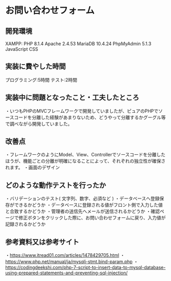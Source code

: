 # お問い合わせフォーム

## 開発環境

XAMPP: 
PHP 8.1.4
Apache 2.4.53
MariaDB 10.4.24
PhpMyAdmin 5.1.3
JavaScript 
CSS

## 実装に費やした時間

プログラミング:5時間
テスト:2時間

## 実装中に問題となったこと・工夫したところ

・いつもPHPのMVCフレームワークで開発していましたが、ピュアのPHPでソースコードを分離した経験があまりないため、どうやって分離するかグーグル等で調べながら開発していました。

## 改善点

・フレームワークのようにModel、View、Controllerでソースコードを分離したほうが、機能ごとの分離が明確になることによって、それぞれの独立性が確保されます。
・画面のデザイン

## どのような動作テストを行ったか
・バリデーションのテスト( 文字列、数字、必須など )
・データベースへ登録保存ができるかどうか
・データベースに登録される値がフロント側で入力した値と合致するかどうか
・管理者の送信先へメールが送信されるかどうか
・確認ページで修正ボタンをクリックした際に、お問い合わせフォームに戻り、入力値が記録されるかどうか

## 参考資料又は参考サイト
・https://www.itread01.com/articles/1478429705.html
・https://www.php.net/manual/ja/mysqli-stmt.bind-param.php
・https://codingdeekshi.com/php-7-script-to-insert-data-to-mysql-database-using-prepared-statements-and-preventing-sql-injection/
